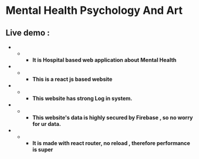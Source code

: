 # Mental Health Psychology And Art

## Live demo : 

* * * __It is Hospital based web application about Mental Health__
* * * __This is a react js based website__
* * * __This website has strong Log in system.__
* * * __This website's data is highly secured by Firebase , so no worry for ur data.__
* * * __It is made with react router, no reload , therefore performance is super__